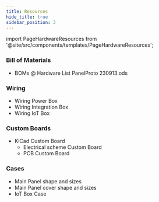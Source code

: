 ```yaml
---
title: Resources
hide_title: true
sidebar_position: 3
---
```


import PageHardwareResources from '@site/src/components/templates/PageHardwareResources';

<PageHardwareResources
  name="Panel Prototype"
  code="panel_prototype" >


### Bill of Materials
* BOMs @ Hardware List PanelProto 230913.ods

### Wiring
* Wiring Power Box
* Wiring Integration Box
* Wiring IoT Box

### Custom Boards
* KiCad Custom Board
  * Electrical scheme Custom Board
  * PCB Custom Board

### Cases
* Main Panel shape and sizes
* Main Panel cover shape and sizes
* IoT Box Case


</PageHardwareResources>
